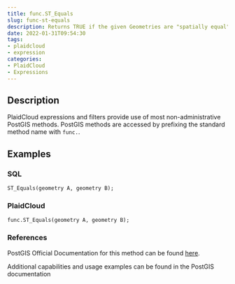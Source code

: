 ```yaml
---
title: func.ST_Equals
slug: func-st-equals
description: Returns TRUE if the given Geometries are "spatially equal"
date: 2022-01-31T09:54:30
tags:
- plaidcloud
- expression
categories:
- PlaidCloud
- Expressions
---
```



## Description


PlaidCloud expressions and filters provide use of most non-administrative PostGIS methods. PostGIS methods are accessed by prefixing the standard method name with `func.`.



## Examples


### SQL



```
ST_Equals(geometry A, geometry B);
```


### PlaidCloud



```
func.ST_Equals(geometry A, geometry B);
```


### References


PostGIS Official Documentation for this method can be found [here](https://postgis.net/docs/manual-3.1/ST_Equals.html).



Additional capabilities and usage examples can be found in the PostGIS documentation

